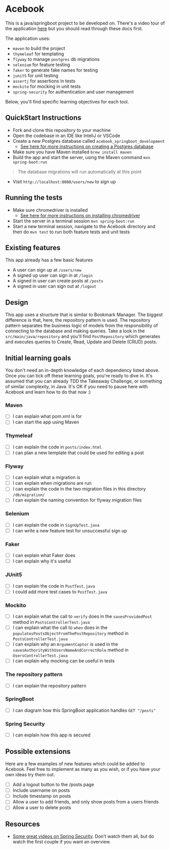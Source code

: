 # Acebook

This is a java/springboot project to be developed on.  There's a video tour of the application [here](https://youtu.be/L1Zi9WOJ6xg) but you should read through these docs first.

The application uses:

  - `maven` to build the project
  - `thymeleaf` for templating
  - `flyway` to manage `postgres` db migrations
  - `selenium` for feature testing
  - `faker` to generate fake names for testing
  - `junit5` for unit testing
  - `assertj` for assertions in tests
  - `mockito` for mocking in unit tests
  - `spring-security` for authentication and user management
  
Below, you'll find specific learning objectives for each tool.

## QuickStart Instructions

- Fork and clone this repository to your machine
- Open the codebase in an IDE like InteliJ or VSCode
- Create a new Postgres database called `acebook_springboot_development`
    - [See here for more instructions on creating a Postgres database](./docs/create-postgres-database.md)
- Make sure you have Maven installed `brew install maven`
- Build the app and start the server, using the Maven command `mvn spring-boot:run`
> The database migrations will run automatically at this point
- Visit `http://localhost:8080/users/new` to sign up

## Running the tests

- Make sure chromedriver is installed
    - [See here for more instructions on installing chromedriver](./docs/install-chromedriver.md)
- Start the server in a terminal session `mvn spring-boot:run`
- Start a new terminal session, navigate to the Acebook directory and then do `mvn test` to run both feature tests and unit tests

## Existing features

This app already has a few basic features

* A user can sign up at `/users/new`
* A signed up user can sign in at `/login`
* A signed in user can create posts at `/posts`
* A signed in user can sign out at `/logout`

## Design

This app uses a structure that is similar to Bookmark Manager. The biggest difference is that, here, the repository 
pattern is used. The repository pattern separates the business logic of models from the responsibility of 
connecting to the database and making queries. Take a look in the `src/main/java/repository` and you'll find 
`PostRepository` which generates and executes queries to Create, Read, Update and Delete (CRUD) posts. 

## Initial learning goals

You don't need an in-depth knowledge of each dependency listed above. Once you can tick off these learning goals,
you're ready to dive in.  It's assumed that you can already TDD the Takeaway Challenge, or something of similar
complexity, in Java. It's OK if you need to pause here with Acebook and learn how to do that now :)

### Maven
- [ ] I can explain what pom.xml is for
- [ ] I can start the app using Maven

### Thymeleaf
- [ ] I can explain the code in `posts/index.html`
- [ ] I can plan a new template that could be used for editing a post

### Flyway
- [ ] I can explain what a migration is
- [ ] I can explain when migrations are run
- [ ] I can explain the code in the two migration files in this directory `/db/migration/`
- [ ] I can explain the naming convention for flyway migration files

### Selenium
- [ ] I can explain the code in `SignUpTest.java`
- [ ] I can write a new feature test for unsuccessful sign up

### Faker
- [ ] I can explain what Faker does
- [ ] I can explain why it's useful

### JUnit5
- [ ] I can explain the code in `PostTest.java`
- [ ] I could add more test cases to `PostTest.java`

### Mockito
- [ ] I can explain what the call to `verify` does in the `savesProvidedPost` method in `PostsControllerTest.java`
- [ ] I can explain what the call to `when` does in the `populatesPostsObjectFromThePostRepository` method in `PostsControllerTest.java`
- [ ] I can explain why an `ArgumentCaptor` is used in the `savesAuthorityWithUsersNameAndCorrectRole` method in `UsersControllerTest.java`
- [ ] I can explain why mocking can be useful in tests

### The repository pattern
- [ ] I can explain the repository pattern

### SpringBoot
- [ ] I can diagram how this SpringBoot application handles `GET "/posts"`

### Spring Security
- [ ] I can explain how this app is secured

## Possible extensions

Here are a few examples of new features which could be added to Acebook. Feel free to implement as many as you wish, or if you have your own ideas try them out.

- [ ] Add a logout button to the /posts page
- [ ] Include username on posts
- [ ] Include timestamp on posts
- [ ] Allow a user to add friends, and only show posts from a users friends
- [ ] Allow a user to delete posts

## Resources

* [Some great videos on Spring Security](https://www.youtube.com/watch?v=sm-8qfMWEV8&list=PLqq-6Pq4lTTYTEooakHchTGglSvkZAjnE).  Don't watch them all, but do watch the first couple if you want an overview.

